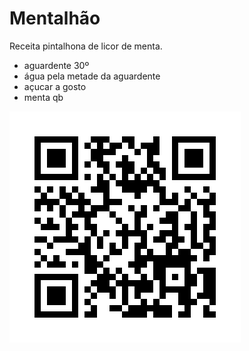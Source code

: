 # Mentalhão
Receita pintalhona de licor de menta.

* aguardente 30º
* água pela metade da aguardente
* açucar a gosto
* menta qb


![QR CODE](https://raw.githubusercontent.com/pintalhao/mentalhao/main/qr_mentalhao.png)
